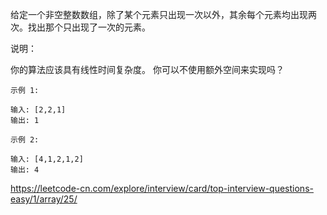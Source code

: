 给定一个非空整数数组，除了某个元素只出现一次以外，其余每个元素均出现两次。找出那个只出现了一次的元素。

说明：

你的算法应该具有线性时间复杂度。 你可以不使用额外空间来实现吗？


```
示例 1:

输入: [2,2,1]
输出: 1

示例 2:

输入: [4,1,2,1,2]
输出: 4
```
https://leetcode-cn.com/explore/interview/card/top-interview-questions-easy/1/array/25/

